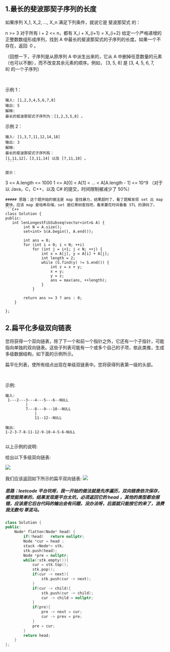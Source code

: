 ## 1.最长的斐波那契子序列的长度
如果序列 X_1, X_2, ..., X_n 满足下列条件，就说它是 斐波那契式 的：

n >= 3
对于所有 i + 2 <= n，都有 X_i + X_{i+1} = X_{i+2}
给定一个严格递增的正整数数组形成序列，找到 A 中最长的斐波那契式的子序列的长度。如果一个不存在，返回  0 。

（回想一下，子序列是从原序列 A 中派生出来的，它从 A 中删掉任意数量的元素（也可以不删），而不改变其余元素的顺序。例如， [3, 5, 8] 是 [3, 4, 5, 6, 7, 8] 的一个子序列）

 

示例 1：
```
输入: [1,2,3,4,5,6,7,8]
输出: 5
解释:
最长的斐波那契式子序列为：[1,2,3,5,8] 。
```

示例 2：
```
输入: [1,3,7,11,12,14,18]
输出: 3
解释:
最长的斐波那契式子序列有：
[1,11,12]，[3,11,14] 以及 [7,11,18] 。
 ```

提示：
```
3 <= A.length <= 1000
1 <= A[0] < A[1] < ... < A[A.length - 1] <= 10^9
（对于以 Java，C，C++，以及 C# 的提交，时间限制被减少了 50%）
```
##### 思路：这个题开始的做法是 map 查找暴力，结果超时了，看了题解发现 set 比 map 要快，应该 map 是哈希存储，set 是红黑树查找吧，看来要花时间看看 STL 的源码了。
```C++
class Solution {
public:
   int lenLongestFibSubseq(vector<int>& A) {
        int N = A.size();
        set<int> S(A.begin(), A.end());

        int ans = 0;
        for (int i = 0; i < N; ++i)
            for (int j = i+1; j < N; ++j) {
                int x = A[j], y = A[i] + A[j];
                int length = 2;
                while (S.find(y) != S.end()) {
                    int z = x + y;
                    x = y;
                    y = z;
                    ans = max(ans, ++length);
                }
            }

        return ans >= 3 ? ans : 0;
    }

};
```

## 2.扁平化多级双向链表
您将获得一个双向链表，除了下一个和前一个指针之外，它还有一个子指针，可能指向单独的双向链表。这些子列表可能有一个或多个自己的子项，依此类推，生成多级数据结构，如下面的示例所示。

扁平化列表，使所有结点出现在单级双链表中。您将获得列表第一级的头部。

 

示例:
```
输入:
 1---2---3---4---5---6--NULL
         |
         7---8---9---10--NULL
             |
             11--12--NULL

输出:
1-2-3-7-8-11-12-9-10-4-5-6-NULL
 
```
以上示例的说明:

给出以下多级双向链表:

![](https://assets.leetcode-cn.com/aliyun-lc-upload/uploads/2018/10/12/multilevellinkedlist.png)
 

我们应该返回如下所示的扁平双向链表:
![](https://assets.leetcode-cn.com/aliyun-lc-upload/uploads/2018/10/12/multilevellinkedlistflattened.png)
##### 思路：leetcode 平台坑呀，我一开始的做法就是先序遍历，双向链表依次保存，感觉挺简单的，结果发现是平台太坑，必须返回它的 head ，其他的类型都会报错，应该是它后台代码的输出会有问题，没办法呀，后面就只能按它的来了，浪费我无数句 草泥马。
```C++
class Solution {
public:
    Node* flatten(Node* head) {
        if(!head)   return nullptr;
        Node *cur = head ; 
        stack <Node*> stk;
        stk.push(head);
        Node *pre = nullptr;
        while(!stk.empty()){
            cur = stk.top();
            stk.pop();
            if(cur -> next){
                stk.push(cur -> next);
            }
            if(cur -> child){
                stk.push(cur -> child);
                cur -> child = nullptr;
            }
            if(pre){
                pre -> next = cur;
                cur -> prev = pre;
            }
            pre = cur;
        }
        return head;
    }
};
```

